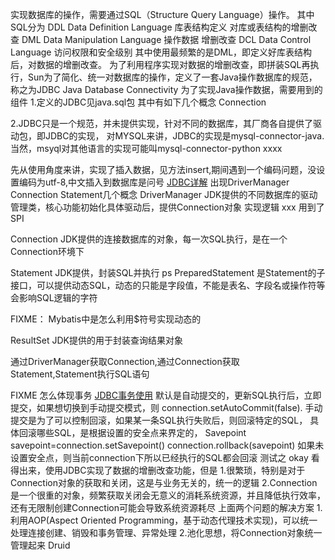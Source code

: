 实现数据库的操作，需要通过SQL（Structure Query Language）操作。
其中SQL分为
DDL Data Definition Language 库表结构定义 对库或表结构的增删改查
DML Data Manipulation Language 操作数据 增删改查
DCL Data Control Language 访问权限和安全级别
其中使用最频繁的是DML，即定义好库表结构后，对数据的增删改查。
为了利用程序实现对数据的增删改查，即拼装SQL再执行，Sun为了简化、统一对数据库的操作，定义了一套Java操作数据库的规范，称之为JDBC
Java Database Connectivity
为了实现Java操作数据，需要用到的组件
1.定义的JDBC见java.sql包
其中有如下几个概念
Connection

2.JDBC只是一个规范，并未提供实现，针对不同的数据库，其厂商各自提供了驱动包，即JDBC的实现，
对MYSQL来讲，JDBC的实现是mysql-connector-java.当然，msyql对其他语言的实现可能叫mysql-connector-python xxxx

先从使用角度来讲，实现了插入数据，见方法insert,期间遇到一个编码问题，没设置编码为utf-8,中文插入到数据库是问号
[JDBC详解](https://blog.csdn.net/shuaicihai/article/details/53416045)
出现DriverManager Connection Statement几个概念
DriverManager
JDK提供的不同数据库的驱动管理类，核心功能初始化具体驱动后，提供Connection对象
实现逻辑
xxx
用到了SPI 

Connection
JDK提供的连接数据库的对象，每一次SQL执行，是在一个Connection环境下

Statement
JDK提供，封装SQL并执行
ps 
PreparedStatement 是Statement的子接口，可以提供动态SQL，动态的只能是字段值，不能是表名、字段名或操作符等会影响SQL逻辑的字符

FIXME：
Mybatis中是怎么利用$符号实现动态的

ResultSet
JDK提供的用于封装查询结果对象

通过DriverManager获取Connection,通过Connection获取Statement,Statement执行SQL语句

FIXME
怎么体现事务
[JDBC事务使用](https://www.iteye.com/blog/yangzg216-1186085)
默认是自动提交的，更新SQL执行后，立即提交，如果想切换到手动提交模式，则
connection.setAutoCommit(false).
手动提交是为了可以控制回滚，如果某一条SQL执行失败后，则回滚特定的SQL，
具体回滚哪些SQL，是根据设置的安全点来界定的，
Savepoint savepoint=connection.setSavepoint()
connection.rollback(savepoint)
如果未设置安全点，则当前connection下所以已经执行的SQL都会回滚
测试之 okay
看得出来，使用JDBC实现了数据的增删改查功能，但是
1.很繁琐，特别是对于Connection对象的获取和关闭，这是与业务无关的，统一的逻辑
2.Connection是一个很重的对象，频繁获取关闭会无意义的消耗系统资源，并且降低执行效率，
还有无限制创建Connection可能会导致系统资源耗尽
上面两个问题的解决方案
1.利用AOP(Aspect Oriented Programming，基于动态代理技术实现)，可以统一处理连接创建、销毁和事务管理、异常处理
2.池化思想，将Connection对象统一管理起来 Druid



















